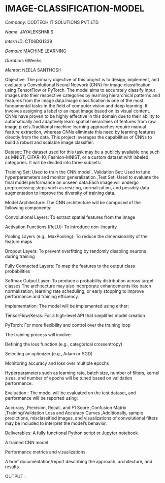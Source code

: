 # IMAGE-CLASSIFICATION-MODEL

*Company*: CODTECH IT SOLUTIONS PVT.LTD

*Name*: JAYALEKSHMI.S

*Intern ID*: CT06DG1239

*Domain*: MACHINE LEARNING

*Duration*: 6Weeks

*Mentor*: NEELA SANTHOSH

Objective:
The primary objective of this project is to design, implement, and evaluate a Convolutional Neural Network (CNN) for image classification using TensorFlow or PyTorch. The model aims to accurately classify input images into their respective categories by learning hierarchical patterns and features from the image data.Image classification is one of the most fundamental tasks in the field of computer vision and deep learning. It involves assigning a label to an input image based on its visual content. CNNs have proven to be highly effective in this domain due to their ability to automatically and adaptively learn spatial hierarchies of features from raw image pixels.Traditional machine learning approaches require manual feature extraction, whereas CNNs eliminate this need by learning features directly from the data. This project leverages the capabilities of CNNs to build a robust and scalable image classifier.

Dataset:
The dataset used for this task may be a publicly available one such as MNIST, CIFAR-10, Fashion-MNIST, or a custom dataset with labeled categories. It will be divided into three subsets:

Training Set: Used to train the CNN model , Validation Set: Used to tune hyperparameters and monitor generalization ,Test Set: Used to evaluate the final model performance on unseen data.Each image will undergo preprocessing steps such as resizing, normalization, and possibly data augmentation to improve the diversity of training data.

Model Architecture:
The CNN architecture will be composed of the following components:

Convolutional Layers: To extract spatial features from the image

Activation Functions (ReLU): To introduce non-linearity

Pooling Layers (e.g., MaxPooling): To reduce the dimensionality of the feature maps

Dropout Layers: To prevent overfitting by randomly disabling neurons during training

Fully Connected Layers: To map the features to the output class probabilities

Softmax Output Layer: To produce a probability distribution across target classes The architecture may also incorporate enhancements like batch normalization, learning rate scheduling, or early stopping to improve performance and training efficiency.

Implementation:
The model will be implemented using either:

TensorFlow/Keras: For a high-level API that simplifies model creation

PyTorch: For more flexibility and control over the training loop

The training process will involve:

Defining the loss function (e.g., categorical crossentropy)

Selecting an optimizer (e.g., Adam or SGD)

Monitoring accuracy and loss over multiple epochs

Hyperparameters such as learning rate, batch size, number of filters, kernel sizes, and number of epochs will be tuned based on validation performance.

Evaluation :
The model will be evaluated on the test dataset, and performance will be reported using:

Accuracy ,Precision, Recall, and F1 Score ,Confusion Matrix ,Training/Validation Loss and Accuracy Curves ,Additionally, sample predictions, misclassified images, and visualizations of convolutional filters may be included to interpret the model’s behavior.

Deliverables:
A fully functional Python script or Jupyter notebook

A trained CNN model

Performance metrics and visualizations

A brief documentation/report describing the approach, architecture, and results

OUTPUT :

